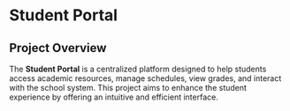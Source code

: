 # Student Portal

## Project Overview
The **Student Portal** is a centralized platform designed to help students access academic resources, manage schedules, view grades, and interact with the school system. This project aims to enhance the student experience by offering an intuitive and efficient interface.

